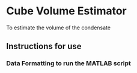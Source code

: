 # Cube Volume Estimator
To estimate the volume of the condensate

## Instructions for use

### Data Formatting to run the MATLAB script
